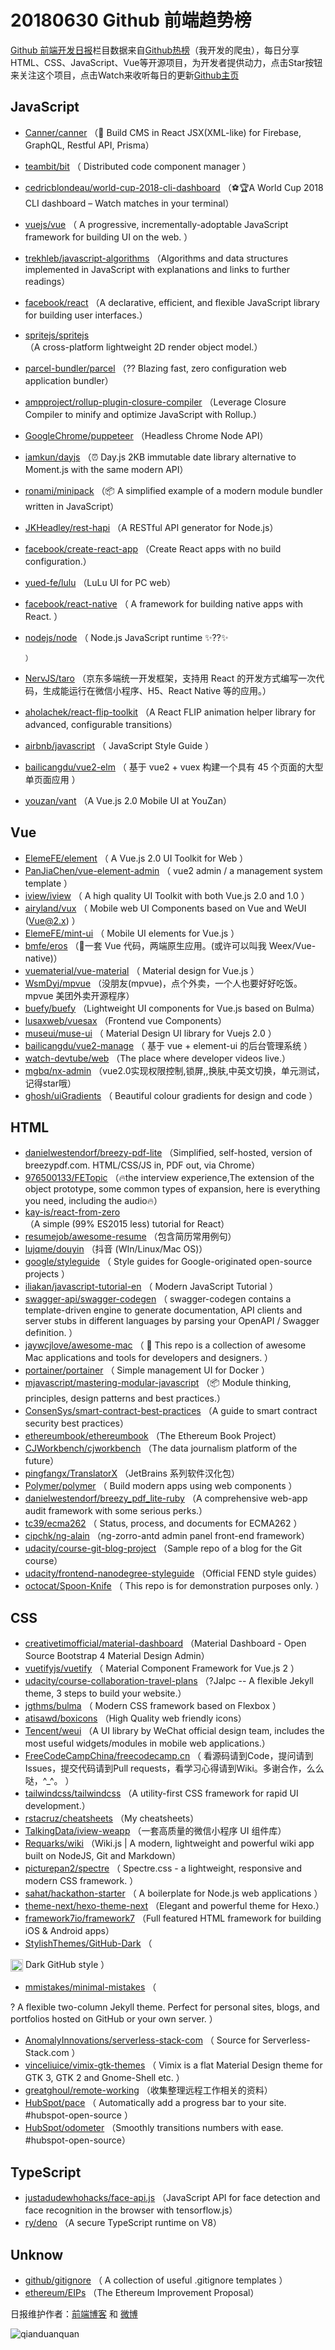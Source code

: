 # 20180630 Github 前端趋势榜

[Github 前端开发日报](https://qdkfweb.cn/c/news)栏目数据来自[Github热榜](https://github.qdkfweb.cn/)（我开发的爬虫），每日分享HTML、CSS、JavaScript、Vue等开源项目，为开发者提供动力，点击Star按钮来关注这个项目，点击Watch来收听每日的更新[Github主页](https://github.com/kujian/githubTrending)
## JavaScript

* [Canner/canner](https://github.com/Canner/canner) （📡 Build CMS in React JSX(XML-like) for Firebase, GraphQL, Restful API, Prisma）
* [teambit/bit](https://github.com/teambit/bit) （
        Distributed code component manager
      ）
* [cedricblondeau/world-cup-2018-cli-dashboard](https://github.com/cedricblondeau/world-cup-2018-cli-dashboard) （⚽🏆A World Cup 2018 CLI dashboard – Watch matches in your terminal）
* [vuejs/vue](https://github.com/vuejs/vue) （
        A progressive, incrementally-adoptable JavaScript framework for building UI on the web.
      ）
* [trekhleb/javascript-algorithms](https://github.com/trekhleb/javascript-algorithms) （Algorithms and data structures implemented in JavaScript with explanations and links to further readings）
* [facebook/react](https://github.com/facebook/react) （A declarative, efficient, and flexible JavaScript library for building user interfaces.）
* [spritejs/spritejs](https://github.com/spritejs/spritejs) （A cross-platform lightweight 2D render object model.）
* [parcel-bundler/parcel](https://github.com/parcel-bundler/parcel) （?? Blazing fast, zero configuration web application bundler）
* [ampproject/rollup-plugin-closure-compiler](https://github.com/ampproject/rollup-plugin-closure-compiler) （Leverage Closure Compiler to minify and optimize JavaScript with Rollup.）
* [GoogleChrome/puppeteer](https://github.com/GoogleChrome/puppeteer) （Headless Chrome Node API）
* [iamkun/dayjs](https://github.com/iamkun/dayjs) （⏰ Day.js 2KB immutable date library alternative to Moment.js with the same modern API）
* [ronami/minipack](https://github.com/ronami/minipack) （📦 A simplified example of a modern module bundler written in JavaScript）
* [JKHeadley/rest-hapi](https://github.com/JKHeadley/rest-hapi) （A RESTful API generator for Node.js）
* [facebook/create-react-app](https://github.com/facebook/create-react-app) （Create React apps with no build configuration.）
* [yued-fe/lulu](https://github.com/yued-fe/lulu) （LuLu UI for PC web）
* [facebook/react-native](https://github.com/facebook/react) （
        A framework for building native apps with React.
      ）
* [nodejs/node](https://github.com/nodejs/node) （
        Node.js JavaScript runtime ✨??✨

      ）
* [NervJS/taro](https://github.com/NervJS/taro) （京东多端统一开发框架，支持用 React 的开发方式编写一次代码，生成能运行在微信小程序、H5、React Native 等的应用。）
* [aholachek/react-flip-toolkit](https://github.com/aholachek/react-flip-toolkit) （A React FLIP animation helper library for advanced, configurable transitions）
* [airbnb/javascript](https://github.com/airbnb/javascript) （
        JavaScript Style Guide
      ）
* [bailicangdu/vue2-elm](https://github.com/bailicangdu/vue2-elm) （
        基于 vue2 + vuex 构建一个具有 45 个页面的大型单页面应用
      ）
* [youzan/vant](https://github.com/youzan/vant) （A Vue.js 2.0 Mobile UI at YouZan）

## Vue

* [ElemeFE/element](https://github.com/ElemeFE/element) （
        A Vue.js 2.0 UI Toolkit for Web
      ）
* [PanJiaChen/vue-element-admin](https://github.com/PanJiaChen/vue-element-admin) （
        vue2 admin / a management system template
      ）
* [iview/iview](https://github.com/iview/iview) （
        A high quality UI Toolkit with both Vue.js 2.0 and 1.0
      ）
* [airyland/vux](https://github.com/airyland/vux) （
        Mobile web UI Components based on Vue and WeUI (Vue@2.x)
      ）
* [ElemeFE/mint-ui](https://github.com/ElemeFE/mint-ui) （
        Mobile UI elements for Vue.js
      ）
* [bmfe/eros](https://github.com/bmfe/eros) （📱一套 Vue 代码，两端原生应用。(或许可以叫我 Weex/Vue-native)）
* [vuematerial/vue-material](https://github.com/vuematerial/vue-material) （
        Material design for Vue.js
      ）
* [WsmDyj/mpvue](https://github.com/WsmDyj/mpvue) （没朋友(mpvue)，点个外卖，一个人也要好好吃饭。 mpvue 美团外卖开源程序）
* [buefy/buefy](https://github.com/buefy/buefy) （Lightweight UI components for Vue.js based on Bulma）
* [lusaxweb/vuesax](https://github.com/lusaxweb/vuesax) （Frontend vue Components）
* [museui/muse-ui](https://github.com/museui/muse-ui) （
        Material Design UI library for Vuejs 2.0
      ）
* [bailicangdu/vue2-manage](https://github.com/bailicangdu/vue2-manage) （
        基于 vue + element-ui 的后台管理系统
      ）
* [watch-devtube/web](https://github.com/watch-devtube/web) （The place where developer videos live.）
* [mgbq/nx-admin](https://github.com/mgbq/nx-admin) （vue2.0实现权限控制,锁屏,,换肤,中英文切换，单元测试，记得star哦）
* [ghosh/uiGradients](https://github.com/ghosh/uiGradients) （
        Beautiful colour gradients for design and code
      ）

## HTML

* [danielwestendorf/breezy-pdf-lite](https://github.com/danielwestendorf/breezy-pdf-lite) （Simplified, self-hosted, version of breezypdf.com. HTML/CSS/JS in, PDF out, via Chrome）
* [976500133/FETopic](https://github.com/976500133/FETopic) （🔥the interview experience,The extension of the object prototype, some common types of expansion, here is everything you need, including the audio🔥）
* [kay-is/react-from-zero](https://github.com/kay-is/react-from-zero) （A simple (99% ES2015 less) tutorial for React）
* [resumejob/awesome-resume](https://github.com/resumejob/awesome-resume) （包含简历常用例句）
* [lujqme/douyin](https://github.com/lujqme/douyin) （抖音 (WIn/Linux/Mac OS)）
* [google/styleguide](https://github.com/google/styleguide) （
        Style guides for Google-originated open-source projects
      ）
* [iliakan/javascript-tutorial-en](https://github.com/iliakan/javascript-tutorial-en) （
        Modern JavaScript Tutorial 
      ）
* [swagger-api/swagger-codegen](https://github.com/swagger-api/swagger-codegen) （
        swagger-codegen contains a template-driven engine to generate documentation, API clients and server stubs in different languages by parsing your OpenAPI / Swagger definition.
      ）
* [jaywcjlove/awesome-mac](https://github.com/jaywcjlove/awesome-mac) （
         This repo is a collection of awesome Mac applications and tools for developers and designers.
      ）
* [portainer/portainer](https://github.com/portainer/portainer) （
        Simple management UI for Docker
      ）
* [mjavascript/mastering-modular-javascript](https://github.com/mjavascript/mastering-modular-javascript) （📦 Module thinking, principles, design patterns and best practices.）
* [ConsenSys/smart-contract-best-practices](https://github.com/ConsenSys/smart-contract-best-practices) （A guide to smart contract security best practices）
* [ethereumbook/ethereumbook](https://github.com/ethereumbook/ethereumbook) （The Ethereum Book Project）
* [CJWorkbench/cjworkbench](https://github.com/CJWorkbench/cjworkbench) （The data journalism platform of the future）
* [pingfangx/TranslatorX](https://github.com/pingfangx/TranslatorX) （JetBrains 系列软件汉化包）
* [Polymer/polymer](https://github.com/Polymer/polymer) （
        Build modern apps using web components
      ）
* [danielwestendorf/breezy_pdf_lite-ruby](https://github.com/danielwestendorf/breezy_pdf_lite-ruby) （A comprehensive web-app audit framework with some serious perks.）
* [tc39/ecma262](https://github.com/tc39/ecma262) （
        Status, process, and documents for ECMA262
      ）
* [cipchk/ng-alain](https://github.com/cipchk/ng-alain) （ng-zorro-antd admin panel front-end framework）
* [udacity/course-git-blog-project](https://github.com/udacity/course-git-blog-project) （Sample repo of a blog for the Git course）
* [udacity/frontend-nanodegree-styleguide](https://github.com/udacity/frontend-nanodegree-styleguide) （Official FEND style guides）
* [octocat/Spoon-Knife](https://github.com/octocat/Spoon-Knife) （
        This repo is for demonstration purposes only.
      ）

## CSS

* [creativetimofficial/material-dashboard](https://github.com/creativetimofficial/material-dashboard) （Material Dashboard - Open Source Bootstrap 4 Material Design Admin）
* [vuetifyjs/vuetify](https://github.com/vuetifyjs/vuetify) （
        Material Component Framework for Vue.js 2
      ）
* [udacity/course-collaboration-travel-plans](https://github.com/udacity/course-collaboration-travel-plans) （?Jalpc -- A flexible Jekyll theme, 3 steps to build your website.）
* [jgthms/bulma](https://github.com/jgthms/bulma) （
        Modern CSS framework based on Flexbox
      ）
* [atisawd/boxicons](https://github.com/atisawd/boxicons) （High Quality web friendly icons）
* [Tencent/weui](https://github.com/Tencent/weui) （A UI library by WeChat official design team, includes the most useful widgets/modules in mobile web applications.）
* [FreeCodeCampChina/freecodecamp.cn](https://github.com/FreeCodeCampChina/freecodecamp.cn) （
        看源码请到Code，提问请到Issues，提交代码请到Pull requests，看学习心得请到Wiki。多谢合作，么么哒，^_^。
      ）
* [tailwindcss/tailwindcss](https://github.com/tailwindcss/tailwindcss) （A utility-first CSS framework for rapid UI development.）
* [rstacruz/cheatsheets](https://github.com/rstacruz/cheatsheets) （My cheatsheets）
* [TalkingData/iview-weapp](https://github.com/TalkingData/iview-weapp) （一套高质量的微信小程序 UI 组件库）
* [Requarks/wiki](https://github.com/Requarks/wiki) （Wiki.js | A modern, lightweight and powerful wiki app built on NodeJS, Git and Markdown）
* [picturepan2/spectre](https://github.com/picturepan2/spectre) （
        Spectre.css - a lightweight, responsive and modern CSS framework.
      ）
* [sahat/hackathon-starter](https://github.com/sahat/hackathon-starter) （
        A boilerplate for Node.js web applications
      ）
* [theme-next/hexo-theme-next](https://github.com/theme-next/hexo-theme-next) （Elegant and powerful theme for Hexo.）
* [framework7io/framework7](https://github.com/framework7io/framework7) （Full featured HTML framework for building iOS &amp; Android apps）
* [StylishThemes/GitHub-Dark](https://github.com/StylishThemes/GitHub-Dark) （
        
<img class="emoji" title=":octocat:" alt=":octocat:" src="https://assets-cdn.github.com/images/icons/emoji/octocat.png" height="20" width="20" align="absmiddle"> Dark GitHub style
      ）
* [mmistakes/minimal-mistakes](https://github.com/mmistakes/minimal-mistakes) （
        
? A flexible two-column Jekyll theme. Perfect for personal sites, blogs, and portfolios hosted on GitHub or your own server.
      ）
* [AnomalyInnovations/serverless-stack-com](https://github.com/AnomalyInnovations/serverless-stack-com) （
        Source for Serverless-Stack.com
      ）
* [vinceliuice/vimix-gtk-themes](https://github.com/vinceliuice/vimix-gtk-themes) （
        Vimix is a flat Material Design theme for GTK 3, GTK 2 and Gnome-Shell etc.
      ）
* [greatghoul/remote-working](https://github.com/greatghoul/remote-working) （收集整理远程工作相关的资料）
* [HubSpot/pace](https://github.com/HubSpot/pace) （
        Automatically add a progress bar to your site. #hubspot-open-source
      ）
* [HubSpot/odometer](https://github.com/HubSpot/odometer) （Smoothly transitions numbers with ease. #hubspot-open-source）

## TypeScript

* [justadudewhohacks/face-api.js](https://github.com/justadudewhohacks/face-api.js) （JavaScript API for face detection and face recognition in the browser with tensorflow.js）
* [ry/deno](https://github.com/ry/deno) （A secure TypeScript runtime on V8）

## Unknow

* [github/gitignore](https://github.com/github/gitignore) （
        A collection of useful .gitignore templates
      ）
* [ethereum/EIPs](https://github.com/ethereum/EIPs) （The Ethereum Improvement Proposal）


日报维护作者：[前端博客](https://qdkfweb.cn/) 和 [微博](https://qdkfweb.cn/go/weibo)

![qianduanquan](https://user-images.githubusercontent.com/3055447/38468989-651132ac-3b80-11e8-8e6b-15122322a9d7.png)